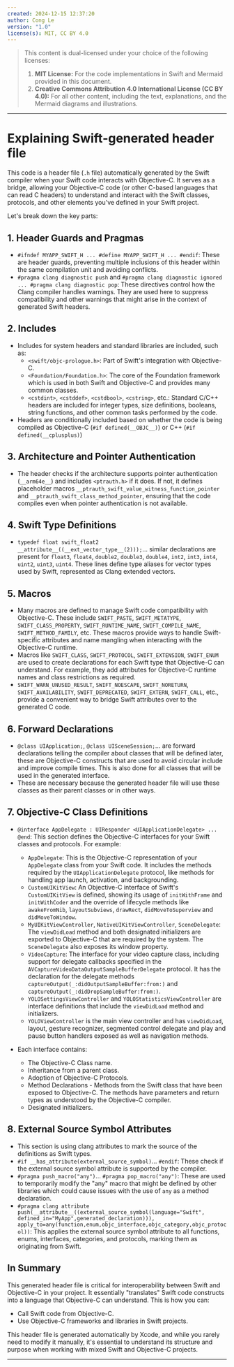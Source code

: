```yaml
---
created: 2024-12-15 12:37:20
author: Cong Le
version: "1.0"
license(s): MIT, CC BY 4.0
---
```



> This content is dual-licensed under your choice of the following licenses:
> 1.  **MIT License:** For the code implementations in Swift and Mermaid provided in this document.
> 2.  **Creative Commons Attribution 4.0 International License (CC BY 4.0):** For all other content, including the text, explanations, and the Mermaid diagrams and illustrations.

---


# Explaining Swift-generated header file 

This code is a header file (`.h` file) automatically generated by the Swift compiler when your Swift code interacts with Objective-C. It serves as a bridge, allowing your Objective-C code (or other C-based languages that can read C headers) to understand and interact with the Swift classes, protocols, and other elements you've defined in your Swift project.

Let's break down the key parts:

## 1. Header Guards and Pragmas

*   `#ifndef MYAPP_SWIFT_H ... #define MYAPP_SWIFT_H ... #endif`: These are header guards, preventing multiple inclusions of this header within the same compilation unit and avoiding conflicts.
*   `#pragma clang diagnostic push` and `#pragma clang diagnostic ignored ... #pragma clang diagnostic pop`: These directives control how the Clang compiler handles warnings. They are used here to suppress compatibility and other warnings that might arise in the context of generated Swift headers.

## 2. Includes

*   Includes for system headers and standard libraries are included, such as:
    *   `<swift/objc-prologue.h>`:  Part of Swift's integration with Objective-C.
    *   `<Foundation/Foundation.h>`: The core of the Foundation framework which is used in both Swift and Objective-C and provides many common classes.
    *   `<cstdint>`, `<cstddef>`, `<cstdbool>`, `<cstring>`, etc.: Standard C/C++ headers are included for integer types, size definitions, booleans, string functions, and other common tasks performed by the code.
*   Headers are conditionally included based on whether the code is being compiled as Objective-C (`#if defined(__OBJC__)`) or C++ (`#if defined(__cplusplus)`)

## 3. Architecture and Pointer Authentication

*   The header checks if the architecture supports pointer authentication (`__arm64e__`) and includes `<ptrauth.h>` if it does. If not, it defines placeholder macros `__ptrauth_swift_value_witness_function_pointer` and `__ptrauth_swift_class_method_pointer`, ensuring that the code compiles even when pointer authentication is not available.

## 4. Swift Type Definitions

*   `typedef float swift_float2  __attribute__((__ext_vector_type__(2)));`... similar declarations are present for `float3`, `float4`, `double2`, `double3`, `double4`, `int2`, `int3`, `int4`, `uint2`, `uint3`, `uint4`. These lines define type aliases for vector types used by Swift, represented as Clang extended vectors.

## 5. Macros

*   Many macros are defined to manage Swift code compatibility with Objective-C. These include `SWIFT_PASTE`, `SWIFT_METATYPE`, `SWIFT_CLASS_PROPERTY`, `SWIFT_RUNTIME_NAME`, `SWIFT_COMPILE_NAME`, `SWIFT_METHOD_FAMILY`, etc. These macros provide ways to handle Swift-specific attributes and name mangling when interacting with the Objective-C runtime.
*   Macros like `SWIFT_CLASS`, `SWIFT_PROTOCOL`, `SWIFT_EXTENSION`, `SWIFT_ENUM` are used to create declarations for each Swift type that Objective-C can understand. For example, they add attributes for Objective-C runtime names and class restrictions as required.
*   `SWIFT_WARN_UNUSED_RESULT`, `SWIFT_NOESCAPE`, `SWIFT_NORETURN`, `SWIFT_AVAILABILITY`, `SWIFT_DEPRECATED`, `SWIFT_EXTERN`, `SWIFT_CALL`, etc., provide a convenient way to bridge Swift attributes over to the generated C code.

## 6. Forward Declarations

*   `@class UIApplication;`, `@class UISceneSession;`... are forward declarations telling the compiler about classes that will be defined later, these are Objective-C constructs that are used to avoid circular include and improve compile times. This is also done for all classes that will be used in the generated interface.
*   These are necessary because the generated header file will use these classes as their parent classes or in other ways.

## 7. Objective-C Class Definitions

*   `@interface AppDelegate : UIResponder <UIApplicationDelegate> ... @end`: This section defines the Objective-C interfaces for your Swift classes and protocols. For example:
    *   `AppDelegate`:  This is the Objective-C representation of your `AppDelegate` class from your Swift code. It includes the methods required by the `UIApplicationDelegate` protocol, like methods for handling app launch, activation, and backgrounding.
    *   `CustomUIKitView`: An Objective-C interface of Swift's `CustomUIKitView` is defined, showing its usage of `initWithFrame` and `initWithCoder` and the override of lifecycle methods like `awakeFromNib`, `layoutSubviews`, `drawRect`, `didMoveToSuperview` and `didMoveToWindow`.
    *   `MyUIKitViewController`, `NativeUIKitViewController`, `SceneDelegate`: The `viewDidLoad` method and both designated initializers are exported to Objective-C that are required by the system. The `SceneDelegate` also exposes its window property.
    *   `VideoCapture`: The interface for your video capture class, including support for delegate callbacks specified in the `AVCaptureVideoDataOutputSampleBufferDelegate`  protocol. It has the declaration for the delegate methods `captureOutput(_:didOutputSampleBuffer:from:)` and `captureOutput(_:didDropSampleBuffer:from:)`.
    *   `YOLOSettingsViewController` and `YOLOStatisticsViewController` are interface definitions that include the `viewDidLoad` method and initializers.
    *  `YOLOViewController` is the main view controller and has `viewDidLoad`, layout, gesture recognizer, segmented control delegate and play and pause button handlers exposed as well as navigation methods.

*   Each interface contains:
    *   The Objective-C Class name.
    *   Inheritance from a parent class.
    *   Adoption of Objective-C Protocols.
    *   Method Declarations - Methods from the Swift class that have been exposed to Objective-C. The methods have parameters and return types as understood by the Objective-C compiler.
    *   Designated initializers.

## 8.  External Source Symbol Attributes

*   This section is using clang attributes to mark the source of the definitions as Swift types.
*   `#if __has_attribute(external_source_symbol)`... `#endif`: These check if the external source symbol attribute is supported by the compiler.
*    `#pragma push_macro("any")`... `#pragma pop_macro("any")`: These are used to temporarily modify the "any" macro that might be defined by other libraries which could cause issues with the use of `any` as a method declaration.
*   `#pragma clang attribute push(__attribute__((external_source_symbol(language="Swift", defined_in="MyApp",generated_declaration))), apply_to=any(function,enum,objc_interface,objc_category,objc_protocol))`: This applies the external source symbol attribute to all functions, enums, interfaces, categories, and protocols, marking them as originating from Swift.

## In Summary

This generated header file is critical for interoperability between Swift and Objective-C in your project. It essentially "translates" Swift code constructs into a language that Objective-C can understand. This is how you can:

*   Call Swift code from Objective-C.
*   Use Objective-C frameworks and libraries in Swift projects.

This header file is generated automatically by Xcode, and while you rarely need to modify it manually, it's essential to understand its structure and purpose when working with mixed Swift and Objective-C projects.

---
